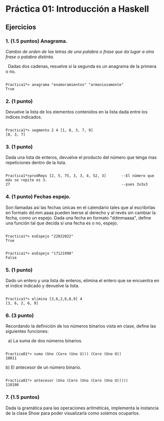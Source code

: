# Práctica 01: Introducción a Haskell
## Ejercicios
### 1. (1.5 puntos) **Anagrama.**
*Cambio de orden de las letras de una palabra o frase que da lugar a otra
frase o palabra distinta.*


&nbsp;
Dadas dos cadenas, resuelve si la segunda es un anagrama de la primera o no.
<pre><code>
Practica1*> anagrama "enamoramientos" "armoniosamente"
True
</code></pre>

### 2. (1 punto)
Devuelve la lista de los elementos contenidos en la lista dada entre los
índices indicados.
<pre><code>
Practica1*> segmento 2 4 [1, 8, 3, 7, 9]
[8, 3, 7]
</code></pre>

### 3. (1 punto)
Dada una lista de enteros, devuelve el producto del número que tenga mas
repeticiones dentro de la lista.
<pre><code>
Practica1*>prodReps [2, 5, 75, 3, 3, 4, 52, 3]       --El número que más se repite es 3.
27                                                   --pues 3x3x3
</code></pre>

### 4. (1 punto) **Fechas espejo.**
Son llamadas así las fechas únicas en el calendario tales que al escribirlas
en formato dd.mm.aaaa pueden leerse al derecho y al revés sin cambiar la fecha,
como un espejo. Dada una fecha en formato "ddmmaaaa", define una función tal
que decida si una fecha es o no, espejo.
<pre><code>
Practica1*> esEspejo "22022022"
True
</code></pre>
<pre><code>
Practica1*> esEspejo "17121998"
False
</code></pre>

### 5. (1 punto)
Dado un entero y una lista de enteros, elimina el entero que se encuentra en el
indice indicado y devuelve la lista.
<pre><code>
Practica1*> elimina [3,6,2,6,8,9] 4
[3, 6, 2, 6, 9]
</code></pre>

### 6. (3 punto)
Recordando la definición de los números binarios vista en clase, define las siguientes
funciones:


&nbsp;
a) La suma de dos números binarios.

<pre><code>
Practica01*> suma (Uno (Cero (Uno U))) (Cero (Uno U))
10011
</code></pre>

b) El antecesor de un número binario.

<pre><code>
Practica01*> antecesor (Uno (Cero (Uno (Cero (Uno U)))))
110100
</code></pre>

### 7. (1.5 puntos)
Dada la gramática para las operaciones aritméticas, implementa la instancia de la clase
Show para poder visualizarla como solemos ocuparlos.